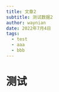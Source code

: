 ```yaml
---
title: 文章2
subtitle: 测试数据2
author: waynian
date: 2022年7月4日
tags: 
  - test
  - aaa
  - bbb
---
```


# 测试